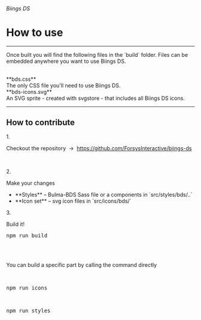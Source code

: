 <h6 class="subtitle is-5 has-text-grey has-text-weight-semibold">Biings DS</h6><h1 class="title is-1">How to use</h1>

<hr class="is-visible">

<p>Once built you will find the following files in the `build` folder. Files can be embedded anywhere you want to use Biings DS.</p>

<br>
<div class="box is-bordered">**bds.css**<br>The only CSS file you'll need to use Biings DS.</div>
<div class="box is-bordered">**bds-icons.svg**<br>An SVG sprite - created with svgstore - that includes all Biings DS icons.</div>

<hr class="is-large is-visible">

<h2 class="title is-4 has-text-weight-semibold">How to contribute</h2>

<div class="media is-large">
    <div class="media-left">
        <p class="title is-6">1.</p>
    </div>
    <div class="media-content">
        <p class="title is-6 has-text-weight-semibold">Checkout the repository &nbsp;→&nbsp; <a href="https://github.com/ForsysInteractive/biings-ds">https://github.com/ForsysInteractive/biings-ds</a></p>
    </div>
</div>
&nbsp;
<div class="media is-large">
    <div class="media-left">
        <p class="title is-6">2.</p>
    </div>
    <div class="media-content">
        <p class="title is-6 has-text-weight-semibold">Make your changes</p>
        <ul class="list">
            <li>**Styles** – Bulma-BDS Sass file or a components in `src/styles/bds/..`</li>
            <li>**Icon set** – svg icon files in `src/icons/bds/`</li>
        </ul>
    </div>
</div>
<div class="media is-large">
    <div class="media-left">
        <p class="title is-6">3.</p>
    </div>
    <div class="media-content">
        <p class="title is-6 has-text-weight-semibold">Build it!</p>
        <pre data-lang="bash">npm run build</pre>
        <br>
        <br>
        <p>You can build a specific part by calling the command directly</p><br>
        <pre data-lang="bash">npm run icons</pre>
        <br>
        <pre data-lang="bash">npm run styles</pre>
    </div>
</div>